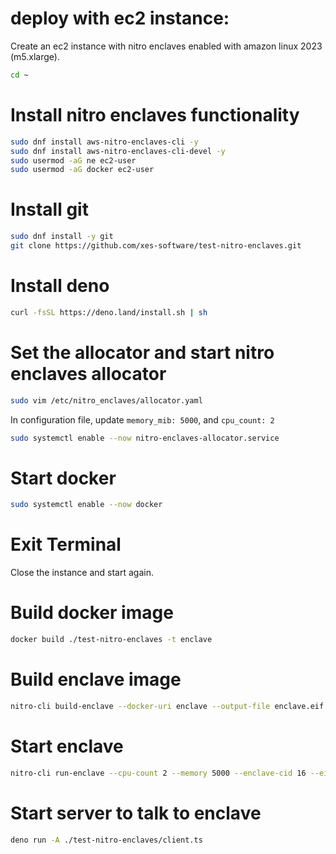 # deploy with ec2 instance:

Create an ec2 instance with nitro enclaves enabled with amazon linux 2023 (m5.xlarge).

```bash
cd ~
```

# Install nitro enclaves functionality

```bash
sudo dnf install aws-nitro-enclaves-cli -y
sudo dnf install aws-nitro-enclaves-cli-devel -y
sudo usermod -aG ne ec2-user
sudo usermod -aG docker ec2-user
```

# Install git

```bash
sudo dnf install -y git
git clone https://github.com/xes-software/test-nitro-enclaves.git
```

# Install deno

```bash
curl -fsSL https://deno.land/install.sh | sh
```

# Set the allocator and start nitro enclaves allocator

```bash
sudo vim /etc/nitro_enclaves/allocator.yaml
```

In configuration file, update `memory_mib: 5000`, and `cpu_count: 2`

```bash
sudo systemctl enable --now nitro-enclaves-allocator.service
```

# Start docker

```bash
sudo systemctl enable --now docker
```

# Exit Terminal

Close the instance and start again.

# Build docker image

```bash
docker build ./test-nitro-enclaves -t enclave
```

# Build enclave image

```bash
nitro-cli build-enclave --docker-uri enclave --output-file enclave.eif
```

# Start enclave

```bash
nitro-cli run-enclave --cpu-count 2 --memory 5000 --enclave-cid 16 --eif-path enclave.eif --debug-mode
```

# Start server to talk to enclave

```bash
deno run -A ./test-nitro-enclaves/client.ts
```
